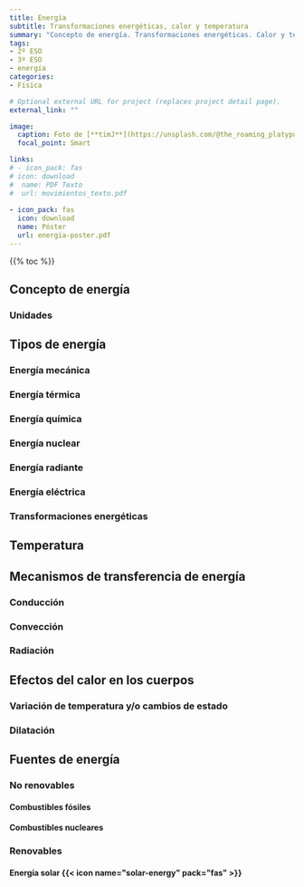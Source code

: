 ```yaml
---
title: Energía
subtitle: Transformaciones energéticas, calor y temperatura
summary: "Concepto de energía. Transformaciones energéticas. Calor y temperatura."
tags:
- 2º ESO
- 3º ESO
- energía
categories:
- Física

# Optional external URL for project (replaces project detail page).
external_link: ""

image:
  caption: Foto de [**timJ**](https://unsplash.com/@the_roaming_platypus) en [Unsplash](https://unsplash.com)
  focal_point: Smart

links:
# - icon_pack: fas
# icon: download
#  name: PDF Texto
#  url: movimientos_texto.pdf
  
- icon_pack: fas
  icon: download
  name: Póster
  url: energia-poster.pdf  
---
```


{{% toc %}}

## Concepto de energía
### Unidades

## Tipos de energía
### Energía mecánica
### Energía térmica
### Energía química
### Energía nuclear
### Energía radiante
### Energía eléctrica
### Transformaciones energéticas

## Temperatura

## Mecanismos de transferencia de energía
### Conducción
### Convección
### Radiación

## Efectos del calor en los cuerpos
### Variación de temperatura y/o cambios de estado
### Dilatación

## Fuentes de energía
### No renovables
#### Combustibles fósiles
#### Combustibles nucleares

### Renovables
#### Energía solar {{<  icon name="solar-energy" pack="fas" >}}